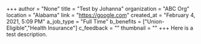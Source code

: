 +++
author = "None"
title = "Test by Johanna"
organization = "ABC Org"
location = "Alabama"
link = "https://google.com"
created_at = "February 4, 2021, 5:09 PM"
a_job_type = "Full Time"
b_benefits = ["Union-Eligible","Health Insurance"]
c_feedback = ""
thumbnail = ""
+++
Here is a test description.